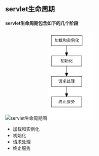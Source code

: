 ## servlet生命周期

#### servlet生命周期包含如下的几个阶段

![servlet生命周期图](http://25.io/mou/Mou_128.png)
![servlet生命周期图](https://github.com/chlsmile/blogfile/blob/master/blogfile/servlet生命周期图.png)

- 加载和实例化
- 初始化
- 请求处理
- 终止服务




